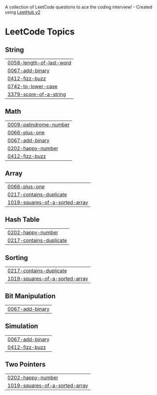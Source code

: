 A collection of LeetCode questions to ace the coding interview! - Created using [LeetHub v2](https://github.com/arunbhardwaj/LeetHub-2.0)
<!---LeetCode Topics Start-->
# LeetCode Topics
## String
|  |
| ------- |
| [0058-length-of-last-word](https://github.com/Athif-gitt/LeetCode/tree/master/0058-length-of-last-word) |
| [0067-add-binary](https://github.com/Athif-gitt/LeetCode/tree/master/0067-add-binary) |
| [0412-fizz-buzz](https://github.com/Athif-gitt/LeetCode/tree/master/0412-fizz-buzz) |
| [0742-to-lower-case](https://github.com/Athif-gitt/LeetCode/tree/master/0742-to-lower-case) |
| [3379-score-of-a-string](https://github.com/Athif-gitt/LeetCode/tree/master/3379-score-of-a-string) |
## Math
|  |
| ------- |
| [0009-palindrome-number](https://github.com/Athif-gitt/LeetCode/tree/master/0009-palindrome-number) |
| [0066-plus-one](https://github.com/Athif-gitt/LeetCode/tree/master/0066-plus-one) |
| [0067-add-binary](https://github.com/Athif-gitt/LeetCode/tree/master/0067-add-binary) |
| [0202-happy-number](https://github.com/Athif-gitt/LeetCode/tree/master/0202-happy-number) |
| [0412-fizz-buzz](https://github.com/Athif-gitt/LeetCode/tree/master/0412-fizz-buzz) |
## Array
|  |
| ------- |
| [0066-plus-one](https://github.com/Athif-gitt/LeetCode/tree/master/0066-plus-one) |
| [0217-contains-duplicate](https://github.com/Athif-gitt/LeetCode/tree/master/0217-contains-duplicate) |
| [1019-squares-of-a-sorted-array](https://github.com/Athif-gitt/LeetCode/tree/master/1019-squares-of-a-sorted-array) |
## Hash Table
|  |
| ------- |
| [0202-happy-number](https://github.com/Athif-gitt/LeetCode/tree/master/0202-happy-number) |
| [0217-contains-duplicate](https://github.com/Athif-gitt/LeetCode/tree/master/0217-contains-duplicate) |
## Sorting
|  |
| ------- |
| [0217-contains-duplicate](https://github.com/Athif-gitt/LeetCode/tree/master/0217-contains-duplicate) |
| [1019-squares-of-a-sorted-array](https://github.com/Athif-gitt/LeetCode/tree/master/1019-squares-of-a-sorted-array) |
## Bit Manipulation
|  |
| ------- |
| [0067-add-binary](https://github.com/Athif-gitt/LeetCode/tree/master/0067-add-binary) |
## Simulation
|  |
| ------- |
| [0067-add-binary](https://github.com/Athif-gitt/LeetCode/tree/master/0067-add-binary) |
| [0412-fizz-buzz](https://github.com/Athif-gitt/LeetCode/tree/master/0412-fizz-buzz) |
## Two Pointers
|  |
| ------- |
| [0202-happy-number](https://github.com/Athif-gitt/LeetCode/tree/master/0202-happy-number) |
| [1019-squares-of-a-sorted-array](https://github.com/Athif-gitt/LeetCode/tree/master/1019-squares-of-a-sorted-array) |
<!---LeetCode Topics End-->